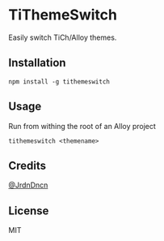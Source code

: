 # TiThemeSwitch
Easily switch TiCh/Alloy themes.
## Installation
```
npm install -g tithemeswitch
```
## Usage
Run from withing the root of an Alloy project

```
tithemeswitch <themename>
```
## Credits
[@JrdnDncn](http://twitter.com/jrdndncn)
## License
MIT